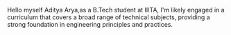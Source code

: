 Hello myself Aditya Arya,as a B.Tech student at IIITA, I'm likely engaged in a curriculum that covers a broad range of technical subjects, providing a strong foundation in engineering principles and practices.